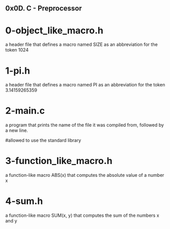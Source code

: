 
   ## 0x0D. C - Preprocessor
  
# 0-object_like_macro.h
   a header file that defines a macro named SIZE as an abbreviation for the token 1024

# 1-pi.h
  a header file that defines a macro named PI as an abbreviation for the token 3.14159265359

# 2-main.c
  a program that prints the name of the file it was compiled from, followed by a new line.

  #allowed to use the standard library

# 3-function_like_macro.h
  a function-like macro ABS(x) that computes the absolute value of a number x

# 4-sum.h
  a function-like macro SUM(x, y) that computes the sum of the numbers x and y
  